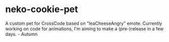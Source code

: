 # neko-cookie-pet
A custom pet for CrossCode based on "leaCheeseAngry" emote.
Currently working on code for animations, I'm aiming to make a (pre-)release in a few days. - Autumn
